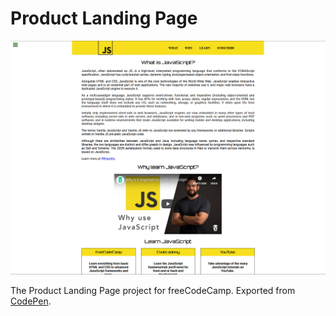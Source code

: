 # Product Landing Page

![Product Landing Page screenshot](https://raw.githubusercontent.com/emTr0/cdn/master/freecodecamp-product-landing-page.png)

The Product Landing Page project for freeCodeCamp. Exported from [CodePen](https://codepen.io/emTr0/full/pXgBpL).
